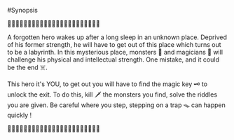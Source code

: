 #Synopsis

🌲🌲🌲🌲🌲🌲🌲🌲🌲🌲🌲🌲🌲🌲🌲🌲🌲🌲🌲🌲🌲🌲🌲

A forgotten hero wakes up after a long sleep in an unknown place.
Deprived of his former strength, he will have to get out of this place which turns out to be a labyrinth.
In this mysterious place, monsters 🧟 and magicians 🧙‍ will challenge his physical and intellectual strength. 
One mistake, and it could be the end ☠️.

This hero it's YOU, to get out you will have to find the magic key 🗝️ to unlock the exit.
To do this, kill 🗡️ the monsters you find, solve the riddles you are given.
Be careful where you step, stepping on a trap 🪤 can happen quickly !

🌲🌲🌲🌲🌲🌲🌲🌲🌲🌲🌲🌲🌲🌲🌲🌲🌲🌲🌲🌲🌲🌲🌲
